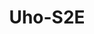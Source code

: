 ---
title: "Uho-S2E"
description: "2MP Indoor Pan & Tilt Wi Fi Camera"
image: "/images/categories/products/accessories/BAT-LA5800/BAT-LA58002.png"
images:
  - url: "/images/categories/products/accessories/BAT-LA5800/BAT-LA58002.png"
    caption: "Front view"
features:
  - High quality image with 2MP, 1/3"CMOS sensor
  - 2MP (1920*1080)@25/20fps; 720P (1280*720) @25/20fps
  - Ultra 265, H.265, H.264
  - Built in Mic & Speaker, support two way audio, offer better interaction
  - IR night vision, up to 10m (33ft) IR distance
  - Support 512 G Micro SD card
  - Wi Fi connection and easy installation
specifications: 
  Max Resolution: 2 MP
  Sensor: 1/3.0''CMOS
  Min. Illumination: Colour:- 0.02 lux (F2.0, AGC ON); 0 lux with IR on
  Day/Night: IR‑cut filter with auto switch (ICR)
  Shutter: Auto/Manual, 1/4 to 1/100000 s
  WDR: DWDR
  Focal Length: 4.0 mm
  Iris Type: Fixed
  Iris: F2.0
  Field of View (H): 80.2°
  Field of View (V): 42.9°
  Field of View (D): 86.0°
  Supplemental Light: IR
  Illumination Distance (IR): Up to 10m (33ft)
  Wavelength: 850 nm
  IR On/Off Control: Auto/Manual
  Video Compression: Ultra 265,  H.265,  H.264
  Frame Rate: Main Stream:- 2MP (1920*1080), Max 25fps; 720P (1280*720), Max 25fps; Sub Stream:- 640*360,Max 25fps; 2CIF(704*288), Max 25fps; CIF(352*288), Max 25fps
  Video Bit Rate: 128 Kbps to 2048 Kbps
  U‑code: Support
  OSD: Up to 2 OSDs
  Privacy Mask: Support (only NVR)
  ROI: Up to 8 areas
  Video Stream: Dual Streams
  White Balance: Auto, Outdoor, Fine Tune, Sodium Lamp, Locked, Auto2
  Digital Noise Reduction: 2D/3D DNR
  Smart IR: Support
  Flip: Normal, Flip Vertical, Flip Horizontal, 180°
  Dewarping: N/A
  HLC: N/A
  BLC: N/A
  Defog: Digital Defog
  Basic Detection: Human Body Detection, Motion Detection, Audio Detection
  General Function: IP Address Filtering, Access Policy, ARP Protection, RTSP Authentication, User Authentication, HTTP Authentication
  Auto Tracking: Support
  Audio Compression: G.711U, G.711A
  Audio Bitrate: 64 Kbps
  Two‑way Audio: Support
  Suppression: Support
  Sampling Rate: 8 kHz
  Edge Storage: Micro SD, up to 512 GB
  Network Storage: ANR
  Wi‑Fi: 2.4G Wi‑Fi (IEEE802.11b/g/n), built‑in antenna
  Protocols: IPv4, TCP, UDP, DHCP, RTSP, DNS, DDNS, NTP, HTTP
  Compatible Integration: API
  Client: Uniarch Client, Uniarch app
  Web Browser: Plug‑in required live view:- IE 10+, Chrome 45+, Firefox 52+, Edge 79+
  Wireless Standards: IEEE802.11b/g/n
  Frequency Range: 2.4 GHz to 2.4835 GHz
  Channel Bandwidth: 20 MHz Support
  Modulation Mode: 802.11b:- CCK, QPSK, BPSK; 802.11g/n:- OFDM/HT
  Wi‑Fi Security: 64/128‑bit WEP,  WPA‑PSK/WPA2‑PSK
  Transmit Power: 802.11b:- 17±1.5 dBm@11 Mbps; 802.11g:- 14±1.5 dBm@54 Mbps; 802.11n:- 12.5±1.5 dBm@150 Mbps
  Receive Sensitivity: 802.11b:- ‑90 dBm@11 Mbps (Typical); 802.11g:- ‑75 dBm@54 Mbps (Typical); 802.11n:- ‑74 dBm@150 Mbps (Typical)
  Transmission Rate: 802.11b:- 11 Mbps; 802.11g:- 54 Mbps; 802.11n:- up to 150 Mbps
  Pan Range: 0° ~ 340°
  Pan Speed: 17°/s ~ 50°/s (Preset speed:- 50°/s)
  Tilt Range: ‑5° ~ 55°
  Tilt Speed: 17°/s ~ 50°/s (Preset speed:- 50°/s)
  Number of Presets: 20
  Audio I/O: N/A
  Alarm I/O: N/A
  Built‑in Mic: Support
  Built‑in Speaker: Support
  WIFI: Support
  Network: 1 × RJ45 10 M/100 M Base‑TX Ethernet
  EMC: CE‑EMC (EN 55032, EN 61000‑3‑3, EN IEC 61000‑3‑2, EN 55035)
  FCC: FCC 47 CFR part15 B
  RF: FCC ID (FCC CFR 47 part15 C)
  CE RED: EN 301 489‑1, EN 301 489‑17, EN 300 328, EN 62311
  Safety: CE LVD (EN 62368‑1)
  Environment: CE‑RoHS (2011/65/EU;(EU)2015/863); WEEE (2012/19/EU);
  Power: DC 5V/1.5A
  Dimensions: Φ80 x 120mm (Ø3.1” x 4.8”)
  Weight: 0.18kg(0.40lb)
  Working Environment: ‑10℃~55℃(‑14°F ~ 131°F)，Humidity:- ≤95% RH (non‑condensing)
  Storage Environment: ‑10℃~55℃(‑14°F ~ 131°F)，Humidity:- ≤95% RH (non‑condensing)
  Reset Button: Support
  LED Indicator: 1, red/blue
---